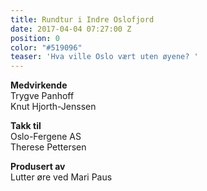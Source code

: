 ```yaml
---
title: Rundtur i Indre Oslofjord
date: 2017-04-04 07:27:00 Z
position: 0
color: "#519096"
teaser: 'Hva ville Oslo vært uten øyene? '
---
```


**Medvirkende**  
Trygve Panhoff  
Knut Hjorth-Jenssen 

**Takk til**  
Oslo-Fergene AS  
Therese Pettersen 

**Produsert av**  
Lutter øre ved Mari Paus